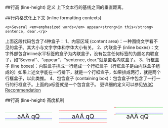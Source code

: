 ##行高 (line-height) 定义
上下文本行的基线之间的垂直距离。

##行内格式化上下文 (inline formatting contexts)
```
<p>Several <em>emphasized words</em> appear<strong>in this</strong> sentence, dear.</p>
```
上面这段代码包含了4种盒子：
1、内容区域 (content area)：一种围绕文字看不见的盒子。其大小与文字字体和字体大小有关。
2、内联盒子 (inline boxes)：文字外部包含inline水平标签的盒子为内联盒子，没有包含任何标签的为匿名内联盒子，如“Several”、“appear”、“sentence, dear.”就是匿名内联盒子。
3、行框盒子 (line boxes)：内联盒子排成一行组成一个行框盒子（行框盒子是由内联盒子组成的）如果上述文字能在一行排下，就是一个行框盒子，如果排成两行，就是两个行框盒子，以此类推。
4、包含盒子 (containing box)：包含盒子中包含了一行一行的行框盒子。上面的p标签就是一个包含盒子。
更详细的定义可以参见[W3C Recommendation](https://www.w3.org/TR/CSS2/visuren.html#inline-formatting)

##行高 (line-height) 高度机制
<style type="text/css">
    .text{
            font-size: 20px;
        }
        .text > div{
            display: inline-block;
            width: 30%;
            
        }
        .text > .tall-height{
            line-height:2;
            margin: 0 2.5%;
        }
        .text > .normal-height{
            line-height:1;
            margin-right: 2.5%;
        }
        .text > .short-height{
            line-height:0.5;
            margin-left: 2.5%;
        }
        .line{
            position: relative;
            z-index: 10;
            display: inline-block;
            width: 100%;
            margin-right: -100%;
            border: 0;
            border-top: 1px solid #fff;
        }
        .line.dotted{
            border-style: dotted; 
        }
        .line.red{
            border-color: red;
        }
        .line.green{
            border-color: #32cd32;
        }
        .line.blue{
            border-color: blue;
        }

        .text .top{
            vertical-align: top;
        }
        .text .bottom{
            vertical-align: bottom;
        }
        .text .text-top{
            vertical-align: text-top;
        }
        .text .text-bottom{
            vertical-align: text-bottom;
        }
        .text .middle{
            display: inline-block;
            vertical-align: middle;
        }
        .text .baseline{
            vertical-align: baseline;
        }
        .center{
            display: inline-block;
            width: 100%;
            text-align: center;
        }
</style>
<div class="text">
    <div class="normal-height">
        <span class="line dotted red top"></span><!-- 
        --><span class="line dotted red bottom"></span><!-- 
        --><span class="line dotted green text-top"></span><!-- 
        --><span class="line dotted green text-bottom"></span><!-- 
        --><span class="line dotted blue baseline"></span><!-- 
        --><span class="center">aAÄ qQ</span>
    </div><!-- 
    --><div class="tall-height">
        <span class="line dotted red top"></span><!-- 
        --><span class="line dotted red bottom"></span><!-- 
        --><span class="line dotted green text-top"></span><!-- 
        --><span class="line dotted green text-bottom"></span><!--
        --><span class="line dotted blue baseline"></span><!--  
        --><span class="center">aAÄ qQ</span>
    </div><!-- 
    --><div class="short-height">
        <span class="inline-overlay">
            <span class="line dotted red top"></span><!-- 
            --><span class="line dotted red bottom"></span>
        </span><!-- 
        --><span class="line dotted green text-top"></span><!-- 
        --><span class="line dotted green text-bottom"></span><!-- 
        --><span class="line dotted blue baseline"></span><!-- 
        --><span class="center">aAÄ qQ</span>
    </div>
</div>
